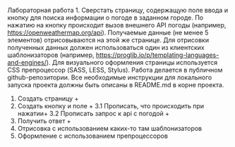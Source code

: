 Лабораторная работа 1.
Сверстать страницу, содержащую поле ввода и кнопку для поиска информации о погоде в заданном городе. По нажатию на кнопку происходит вызов внешнего API погоды (например, https://openweathermap.org/api). Получаемые данные (не менее 5 элементов) отрисовываются на этой же странице.
Для отрисовки полученных данных должен использоваться один из клиентских шаблонизаторов (например, https://proglib.io/p/templating-languages-and-engines/). Для визуального оформления страницы используется CSS препроцессор (SASS, LESS, Stylus).
Работа делается в публичном github-репозитории. Все необходимые инструкции для локального запуска проекта должны быть описаны в README.md в корне проекта.

1. Создать страницу +
2. Создать кнопку и поле +
3.1 Прописать, что происходить при нажатии+
3.2  Прописать запрос к api с погодой +
4. Получить ответ +
5. Отрисовка с использованием каких-то там  шаблонизаторов
6. Оформление с использованием препроцессоров
